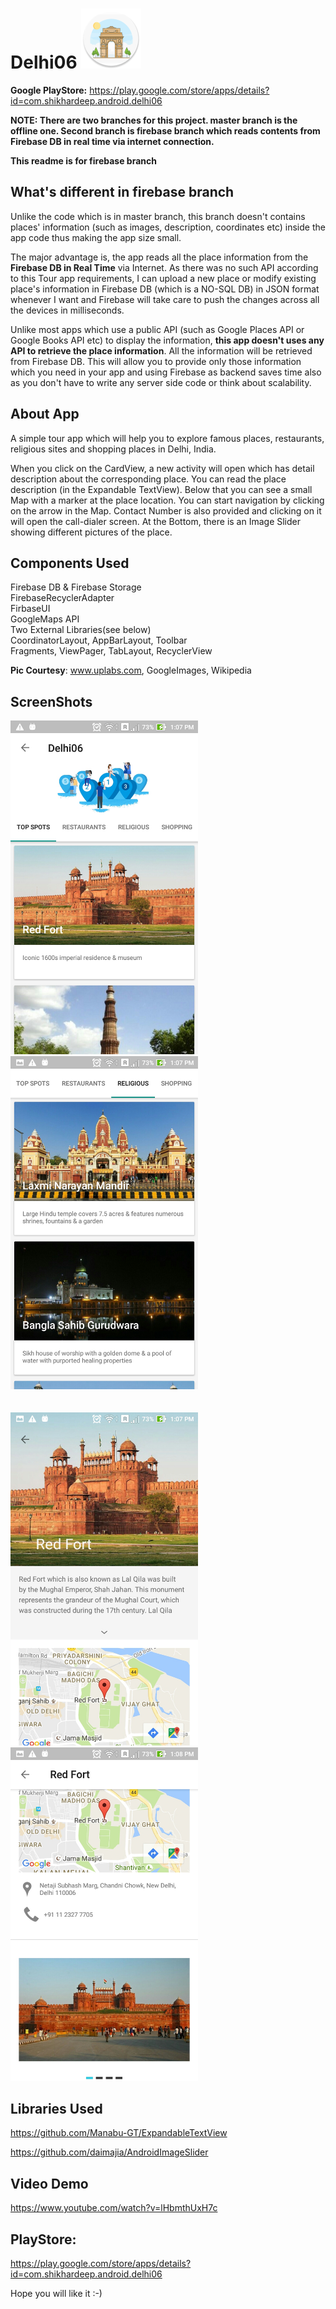 # Delhi06 <img src="app/src/main/res/mipmap-xhdpi/ic_launcher.png"/> 
<b>Google PlayStore:</b> https://play.google.com/store/apps/details?id=com.shikhardeep.android.delhi06

<b>NOTE: There are two branches for this project. master branch is the offline one. Second branch is firebase branch which reads contents from Firebase DB in real time via internet connection.</b>

<b>This readme is for firebase branch</b>

What's different in firebase branch
------------------------------------------
Unlike the code which is in master branch, this branch doesn't contains places' information (such as images, description, coordinates etc) inside the app code thus making the app size small.

The major advantage is, the app reads all the place information from the <b>Firebase DB in Real Time</b> via Internet. As there was no such API according to this Tour app requirements, I can upload a new place or modify existing place's information in Firebase DB (which is a NO-SQL DB) in JSON format whenever I want and Firebase will take care to push the changes across all the devices in milliseconds.

Unlike most apps which use a public API (such as Google Places API or Google Books API etc) to display the information, <b>this app doesn't uses any API to retrieve the place information</b>. All the information will be retrieved from Firebase DB. This will allow you to provide only those information which you need in your app and using Firebase as backend saves time also as you don't have to write any server side code or think about scalability. 

About App
---------
A simple tour app which will help you to explore famous places, restaurants, religious sites and shopping places in Delhi, India.

When you click on the CardView, a new activity will open which has detail description about the corresponding place. You can read the place description (in the Expandable TextView). Below that you can see a small Map with a marker at the place location. You can start navigation by clicking on the arrow in the Map. Contact Number is also provided and clicking on it will open the call-dialer screen. At the Bottom, there is an Image Slider showing different pictures of the place.

Components Used
-------------------
Firebase DB & Firebase Storage</br>
FirebaseRecyclerAdapter</br>
FirbaseUI</br>
GoogleMaps API</br>
Two External Libraries(see below)</br>
CoordinatorLayout, AppBarLayout, Toolbar</br>
Fragments, ViewPager, TabLayout, RecyclerView</br> 

<b>Pic Courtesy</b>: www.uplabs.com, GoogleImages, Wikipedia

ScreenShots
------------
<img src="/screenshots/1.jpg" width=300/>&#160;&#160;&#160;&#160;&#160;&#160;&#160;&#160;&#160;<img src="/screenshots/2.jpg" width=300/>
<br/><br/><br/>
<img src="/screenshots/3.jpg" width=300/>&#160;&#160;&#160;&#160;&#160;&#160;&#160;&#160;&#160;<img src="/screenshots/4.jpg" width=300/>

Libraries Used
---------------
https://github.com/Manabu-GT/ExpandableTextView

https://github.com/daimajia/AndroidImageSlider

Video Demo 
-----------
https://www.youtube.com/watch?v=lHbmthUxH7c

PlayStore:
----------
https://play.google.com/store/apps/details?id=com.shikhardeep.android.delhi06

Hope you will like it :-)
